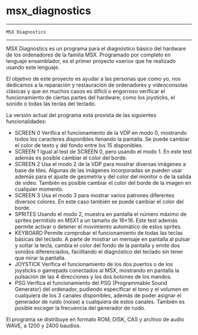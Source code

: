 # msx_diagnostics

--------------------------------------------------------------------------------

	MSX Diagnostics

--------------------------------------------------------------------------------

MSX Diagnostics es un programa para el diagnóstico básico del hardware de los
ordenadores de la familia MSX.
Programado por completo en lenguaje ensamblador, es el primer proyecto «serio»
que he realizado usando este lenguaje.

El objetivo de este proyecto es ayudar a las personas que como yo, nos
dedicamos a la reparación y restauración de ordenadores y videoconsolas
clásicas y que en muchos casos es difícil o engorroso verificar el
funcionamiento de ciertas partes del hardware, como los joysticks, el sonido o
todas las teclas del teclado.

La versión actual del programa está provista de las siguientes funcionalidades:

- SCREEN 0
	Verifica el funcionamiento de la VDP en modo 0, mostrando todos los
	caracteres disponibles llenando la pantalla. Se puede cambiar el color
	de texto y del fondo entre los 15 disponibles.
- SCREEN 1
	Igual al test de SCREEN 0, pero usando el modo 1. En este test además es
	posible cambiar el color del borde.
- SCREEN 2
	Usa el modo 2 de la VDP para mostrar diversas imágenes a base de tiles.
	Algunas de las imágenes incorporadas se pueden usar además para el ajuste
	de geometría y del color del monitor o de la salida de video. También es
	posible cambiar el color del borde de la imagen en cualquier momento.
- SCREEN 3
	Usa el modo 3 para mostrar varios patrones diferentes diversos colores.
	En este caso también se puede cambiar el color del borde.
- SPRITES
	Usando el modo 2, muestra en pantalla el número máximo de sprites
	permitido en MSX1 a un tamaño de 16×16. Este test además permite activar
	o detener el movimiento automático de estos sprites.
- KEYBOARD
	Permite comprobar el funcionamiento de todas las teclas básicas del
	teclado. A parte de mostrar un mensaje en pantalla al pulsar y soltar la
	tecla, cambia el color del fondo de la pantalla y emite dos sonidos
	diferenciados, facilitando el diagnóstico del teclado sin tener que
	mirar la pantalla.
- JOYSTICK
	Verifica el funcionamiento de los dos puertos o de los joysticks o
	gamepads conectados al MSX, mostrando en pantalla la pulsación de las
	4 direcciones y los dos botones de los mandos.
- PSG
	Verifica el funcionamiento del PSG (Programmable Sound Generator) del
	ordenador, pudiendo especificar el tono y el volumen en cualquiera de
	los 3 canales disponibles, además de poder asignar el generador de
	ruido (noise) a cualquiera de estos canales. También es posible escoger
	la frecuencia del generador de ruido.
	
El programa se distribuye en formato ROM, DISK, CAS y archivo de audio WAVE, a 1200 y 2400 baudios.
